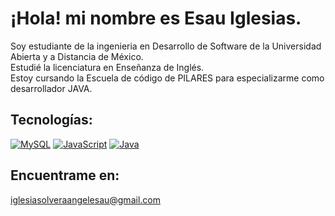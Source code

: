 # ¡Hola! mi nombre es Esau Iglesias. 

Soy estudiante de la ingenieria en Desarrollo de Software de la Universidad Abierta y a Distancia de México. 
</br>
Estudié la licenciatura en Enseñanza de Inglés. 
</br>
Estoy cursando la Escuela de código de PILARES para especializarme como desarrollador JAVA. 
</br>

## Tecnologías:
[![MySQL](https://img.shields.io/badge/MySQL-4479A1?style=for-the-badge&logo=mysql&logoColor=white&labelColor=101010)]()
[![JavaScript](https://img.shields.io/badge/JavaScript-F7DF1E?style=for-the-badge&logo=javascript&logoColor=white&labelColor=101010)]()
[![Java](https://img.shields.io/badge/Java-007396?style=for-the-badge&logo=java&logoColor=white&labelColor=101010)]()


## Encuentrame en:

iglesiasolveraangelesau@gmail.com 

<!--
**esauiglesiasolvera/esauiglesiasolvera** is a ✨ _special_ ✨ repository because its `README.md` (this file) appears on your GitHub profile.

Here are some ideas to get you started:

- 🔭 I’m currently working on ...
- 🌱 I’m currently learning ...
- 👯 I’m looking to collaborate on ...
- 🤔 I’m looking for help with ...
- 💬 Ask me about ...
- 📫 How to reach me: ...
- 😄 Pronouns: ...
- ⚡ Fun fact: ...
-->
